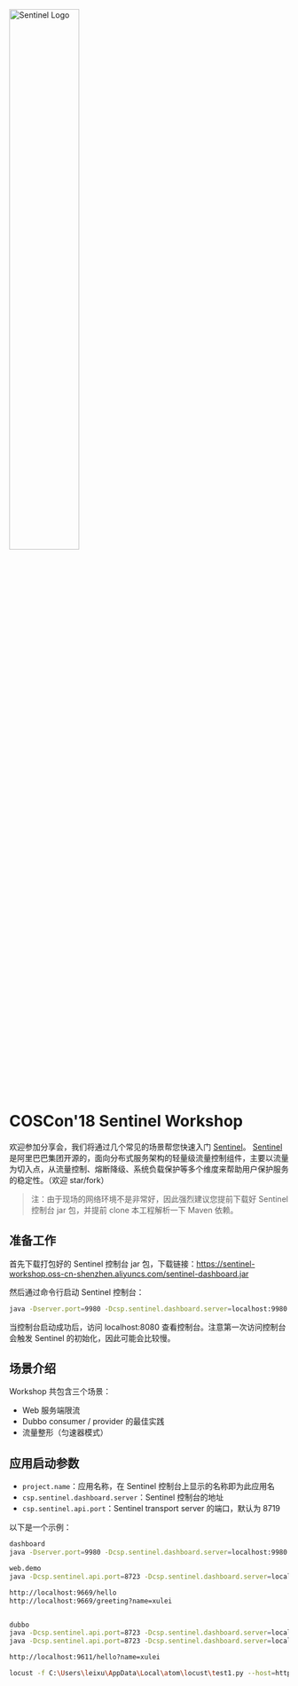 <img src="https://user-images.githubusercontent.com/9434884/43697219-3cb4ef3a-9975-11e8-9a9c-73f4f537442d.png" alt="Sentinel Logo" height="50%" width="50%">

# COSCon'18 Sentinel Workshop

欢迎参加分享会，我们将通过几个常见的场景帮您快速入门 [Sentinel](https://github.com/alibaba/Sentinel)。
[Sentinel](https://github.com/alibaba/Sentinel) 是阿里巴巴集团开源的，面向分布式服务架构的轻量级流量控制组件，主要以流量为切入点，从流量控制、熔断降级、系统负载保护等多个维度来帮助用户保护服务的稳定性。（欢迎 star/fork）

> 注：由于现场的网络环境不是非常好，因此强烈建议您提前下载好 Sentinel 控制台 jar 包，并提前 clone 本工程解析一下 Maven 依赖。

## 准备工作

首先下载打包好的 Sentinel 控制台 jar 包，下载链接：https://sentinel-workshop.oss-cn-shenzhen.aliyuncs.com/sentinel-dashboard.jar

然后通过命令行启动 Sentinel 控制台：

```bash
java -Dserver.port=9980 -Dcsp.sentinel.dashboard.server=localhost:9980 -Dproject.name=sentinel-dashboard -jar D:\sentinel-dashboard.jar
```

当控制台启动成功后，访问 localhost:8080 查看控制台。注意第一次访问控制台会触发 Sentinel 的初始化，因此可能会比较慢。

## 场景介绍

Workshop 共包含三个场景：

- Web 服务端限流
- Dubbo consumer / provider 的最佳实践
- 流量整形（匀速器模式）

## 应用启动参数

- `project.name`：应用名称，在 Sentinel 控制台上显示的名称即为此应用名
- `csp.sentinel.dashboard.server`：Sentinel 控制台的地址
- `csp.sentinel.api.port`：Sentinel transport server 的端口，默认为 8719

以下是一个示例：

```bash
dashboard
java -Dserver.port=9980 -Dcsp.sentinel.dashboard.server=localhost:9980 -Dproject.name=sentinel-dashboard -jar D:\sentinel-dashboard.jar

web.demo
java -Dcsp.sentinel.api.port=8723 -Dcsp.sentinel.dashboard.server=localhost:9980 -Dproject.name=web-demo -jar D:\coscon-18-sentinel-workshop\web-demo\target\web-demo-1.0.jar

http://localhost:9669/hello
http://localhost:9669/greeting?name=xulei


dubbo
java -Dcsp.sentinel.api.port=8723 -Dcsp.sentinel.dashboard.server=localhost:9980 -Dproject.name=provider-demo -jar D:\coscon-18-sentinel-workshop\dubbo-service-provider-demo\target\dubbo-service-provider-demo-1.0.jar
java -Dcsp.sentinel.api.port=8723 -Dcsp.sentinel.dashboard.server=localhost:9980 -Dproject.name=consumer-demo -jar D:\coscon-18-sentinel-workshop\dubbo-service-consumer-demo\target\dubbo-service-consumer-demo-1.0.jar

http://localhost:9611/hello?name=xulei

locust -f C:\Users\leixu\AppData\Local\atom\locust\test1.py --host=http://localhost:9669/hello

```